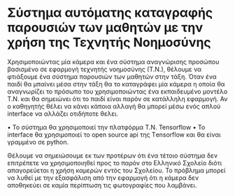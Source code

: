 # Σύστημα αυτόματης καταγραφής παρουσιών των μαθητών με την χρήση της Τεχνητής Νοημοσύνης


Χρησιμοποιώντας μία κάμερα και ένα σύστημα αναγνώρισης προσώπου βασισμένο σε εφαρμογή τεχνητής νοημοσύνης (Τ.Ν.), θέλουμε να φτιάξουμε ένα σύστημα παρουσιών των μαθητών στην τάξη. 
Όταν ένα παιδί θα μπαίνει μέσα στην τάξη θα το καταγράφει μία κάμερα η οποία θα αναγνωρίζει το πρόσωπο του χρησιμοποιώντας ένα  εκπαιδευμένο μοντέλο Τ.Ν. και θα σημειώνει ότι το παιδί είναι παρόν σε κατάλληλη εφαρμογή. Αν ο καθηγητής θέλει να κάνει κάποια αλλαγή θα μπορεί μέσω ενός απλού interface να αλλάζει οτιδήποτε θελει.

•	Το σύστημα θα  χρησιμοποιεί την πλατφόρμα Τ.Ν. Tensorflow
•	Το interface θα χρησιμοποιεί το open source api της Τensorflow και θα είναι γραμμένο σε python.

Θέλουμε να σημειώσουμε εκ των προτέρων ότι ένα τέτοιο σύστημα δεν επιτρέπετε να χρησιμοποιηθεί προς το παρόν στο Ελληνικό Σχολείο διότι απαγορεύεται η χρήση καμερών εντός του Σχολείου.
Το πρόβλημα μπορεί να λυθεί με την εξασφάλιση από την εφαρμογή ότι η κάμερα δεν αποθηκεύει σε καμία περίπτωση τις φωτογραφίες που λαμβάνει. 
